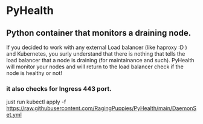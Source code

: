 # PyHealth
## Python container that monitors a draining node.

If you decided to work with any external Load balancer (like haproxy :D ) and Kubernetes, 
you surly understand that there is nothing that tells the load balancer that a node is draining (for maintainance and such).
PyHealth will monitor your nodes and will return to the load balancer check if the node is healthy or not!
### it also checks for Ingress 443 port.

just run kubectl apply -f https://raw.githubusercontent.com/RagingPuppies/PyHealth/main/DaemonSet.yml

